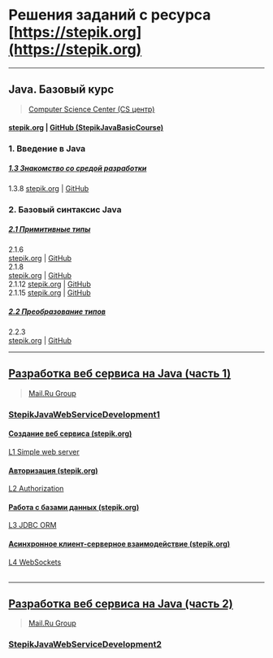 # Решения заданий с ресурса [https://stepik.org](https://stepik.org)

---

## Java. Базовый курс 
> [Computer Science Center (CS центр)](https://stepik.org/org/compscicenter)
#### [stepik.org](https://stepik.org/course/187/syllabus) | [GitHub (StepikJavaBasicCourse)](https://github.com/sergbelov/Stepik/tree/StepikJavaBasicCourse/StepikJavaBasicCourse)
### 1. Введение в Java
##### [1.3 Знакомство со средой разработки](https://stepik.org/lesson/12756/step/1?unit=3104)
1.3.8 
[stepik.org](https://stepik.org/lesson/12756/step/1?unit=3104) | 
[GitHub](https://github.com/sergbelov/Stepik/blob/StepikJavaBasicCourse/StepikJavaBasicCourse/src/main/java/ru/stepik/javaBasicCourse/StepikJavaBasic_1_3_8.java)
### 2. Базовый синтаксис Java 
##### [2.1 Примитивные типы](https://stepik.org/lesson/12759/step/1?unit=3107)
2.1.6  
[stepik.org](https://stepik.org/lesson/%D0%9F%D1%80%D0%B8%D0%BC%D0%B8%D1%82%D0%B8%D0%B2%D0%BD%D1%8B%D0%B5-%D1%82%D0%B8%D0%BF%D1%8B-12759/step/6?unit=3107) | 
[GitHub](https://github.com/sergbelov/Stepik/blob/StepikJavaBasicCourse/StepikJavaBasicCourse/src/main/java/ru/stepik/javaBasicCourse/https://github.com/sergbelov/Stepik/blob/StepikJavaBasicCourse/StepikJavaBasicCourse/src/main/java/ru/stepik/javaBasicCourse/StepikJavaBasic_2_1_6.java)<br>
2.1.8  
[stepik.org](https://stepik.org/lesson/%D0%9F%D1%80%D0%B8%D0%BC%D0%B8%D1%82%D0%B8%D0%B2%D0%BD%D1%8B%D0%B5-%D1%82%D0%B8%D0%BF%D1%8B-12759/step/8?unit=3107) | 
[GitHub](https://github.com/sergbelov/Stepik/blob/StepikJavaBasicCourse/StepikJavaBasicCourse/src/main/java/ru/stepik/javaBasicCourse/https://github.com/sergbelov/Stepik/blob/StepikJavaBasicCourse/StepikJavaBasicCourse/src/main/java/ru/stepik/javaBasicCourse/StepikJavaBasic_2_1_8.java)<br>
2.1.12 
[stepik.org](https://stepik.org/lesson/%D0%9F%D1%80%D0%B8%D0%BC%D0%B8%D1%82%D0%B8%D0%B2%D0%BD%D1%8B%D0%B5-%D1%82%D0%B8%D0%BF%D1%8B-12759/step/12?unit=3107) | 
[GitHub](https://github.com/sergbelov/Stepik/blob/StepikJavaBasicCourse/StepikJavaBasicCourse/src/main/java/ru/stepik/javaBasicCourse/https://github.com/sergbelov/Stepik/blob/StepikJavaBasicCourse/StepikJavaBasicCourse/src/main/java/ru/stepik/javaBasicCourse/StepikJavaBasic_2_1_12.java)<br>
2.1.15 
[stepik.org](https://stepik.org/lesson/%D0%9F%D1%80%D0%B8%D0%BC%D0%B8%D1%82%D0%B8%D0%B2%D0%BD%D1%8B%D0%B5-%D1%82%D0%B8%D0%BF%D1%8B-12759/step/15?unit=3107) | 
[GitHub](https://github.com/sergbelov/Stepik/blob/StepikJavaBasicCourse/StepikJavaBasicCourse/src/main/java/ru/stepik/javaBasicCourse/https://github.com/sergbelov/Stepik/blob/StepikJavaBasicCourse/StepikJavaBasicCourse/src/main/java/ru/stepik/javaBasicCourse/StepikJavaBasic_2_1_15.java)<br>
##### [2.2 Преобразование типов](https://stepik.org/lesson/12760/step/1?unit=3108)
2.2.3  
[stepik.org](https://stepik.org/lesson/12760/step/3?unit=3108) | 
[GitHub](https://github.com/sergbelov/Stepik/blob/StepikJavaBasicCourse/StepikJavaBasicCourse/src/main/java/ru/stepik/javaBasicCourse/https://github.com/sergbelov/Stepik/blob/StepikJavaBasicCourse/StepikJavaBasicCourse/src/main/java/ru/stepik/javaBasicCourse/StepikJavaBasic_2_2_3.java)<br>

---

## [Разработка веб сервиса на Java (часть 1)](https://stepik.org/course/146/syllabus)
> [Mail.Ru Group](https://stepik.org/org/mailru)
### [StepikJavaWebServiceDevelopment1](https://github.com/sergbelov/Stepik/tree/StepikJavaWebServiceDevelopment/StepikJavaWebServiceDevelopment1)<br>

#### [Создание веб сервиса (stepik.org)](https://stepik.org/lesson/12196/step/12?unit=2765)
[L1 Simple web server](https://github.com/sergbelov/Stepik/tree/StepikJavaWebServiceDevelopment/StepikJavaWebServiceDevelopment1/L1%20Simple%20web%20server)<br>

#### [Авторизация (stepik.org)](https://stepik.org/lesson/12497/step/15?unit=2967)
[L2 Authorization](https://github.com/sergbelov/Stepik/tree/StepikJavaWebServiceDevelopment/StepikJavaWebServiceDevelopment1/L2%20Authorization)<br>

#### [Работа с базами данных (stepik.org)](https://stepik.org/lesson/12405/step/15?unit=2835)
[L3 JDBC ORM](https://github.com/sergbelov/Stepik/tree/StepikJavaWebServiceDevelopment/StepikJavaWebServiceDevelopment1/L3%20JDBC%20ORM)<br>

#### [Асинхронное клиент-серверное взаимодействие (stepik.org)](https://stepik.org/lesson/12402/step/1?unit=2832)
[L4 WebSockets](https://github.com/sergbelov/Stepik/tree/StepikJavaWebServiceDevelopment/StepikJavaWebServiceDevelopment1/L4%20WebSockets)<br><br>

---

## [Разработка веб сервиса на Java (часть 2)](https://stepik.org/course/186/syllabus)
> [Mail.Ru Group](https://stepik.org/org/mailru)
### [StepikJavaWebServiceDevelopment2](https://github.com/sergbelov/Stepik/tree/StepikJavaWebServiceDevelopment/StepikJavaWebServiceDevelopment2)<br>
